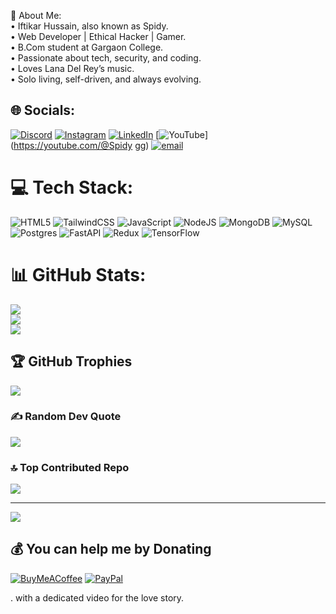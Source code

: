 
💫 About Me:
<br>	•	Iftikar Hussain, also known as Spidy.<br>	•	Web Developer | Ethical Hacker | Gamer.<br>	•	B.Com student at Gargaon College.<br>	•	Passionate about tech, security, and coding.<br>	•	Loves Lana Del Rey’s music.<br>	•	Solo living, self-driven, and always evolving.<br>


## 🌐 Socials:
[![Discord](https://img.shields.io/badge/Discord-%237289DA.svg?logo=discord&logoColor=white)](https://discord.gg/https://discord.gg/g4q6PTEV) [![Instagram](https://img.shields.io/badge/Instagram-%23E4405F.svg?logo=Instagram&logoColor=white)](https://instagram.com/https://www.instagram.com/iftikhar.hssn?igsh=dGZlMXgxdXJma28x&utm_source=qr) [![LinkedIn](https://img.shields.io/badge/LinkedIn-%230077B5.svg?logo=linkedin&logoColor=white)](https://linkedin.com/in/spidyking7576@gmail.com) [![YouTube](https://img.shields.io/badge/YouTube-%23FF0000.svg?logo=YouTube&logoColor=white)](https://youtube.com/@Spidy gg) [![email](https://img.shields.io/badge/Email-D14836?logo=gmail&logoColor=white)](mailto:spidyking7576@gmail.com) 

# 💻 Tech Stack:
![HTML5](https://img.shields.io/badge/html5-%23E34F26.svg?style=for-the-badge&logo=html5&logoColor=white) ![TailwindCSS](https://img.shields.io/badge/tailwindcss-%2338B2AC.svg?style=for-the-badge&logo=tailwind-css&logoColor=white) ![JavaScript](https://img.shields.io/badge/javascript-%23323330.svg?style=for-the-badge&logo=javascript&logoColor=%23F7DF1E) ![NodeJS](https://img.shields.io/badge/node.js-6DA55F?style=for-the-badge&logo=node.js&logoColor=white) ![MongoDB](https://img.shields.io/badge/MongoDB-%234ea94b.svg?style=for-the-badge&logo=mongodb&logoColor=white) ![MySQL](https://img.shields.io/badge/mysql-4479A1.svg?style=for-the-badge&logo=mysql&logoColor=white) ![Postgres](https://img.shields.io/badge/postgres-%23316192.svg?style=for-the-badge&logo=postgresql&logoColor=white) ![FastAPI](https://img.shields.io/badge/FastAPI-005571?style=for-the-badge&logo=fastapi) ![Redux](https://img.shields.io/badge/redux-%23593d88.svg?style=for-the-badge&logo=redux&logoColor=white) ![TensorFlow](https://img.shields.io/badge/TensorFlow-%23FF6F00.svg?style=for-the-badge&logo=TensorFlow&logoColor=white)
# 📊 GitHub Stats:
![](https://github-readme-stats.vercel.app/api?username=Spidycoder-AS&theme=dark&hide_border=false&include_all_commits=true&count_private=false)<br/>
![](https://github-readme-streak-stats.herokuapp.com/?user=Spidycoder-AS&theme=dark&hide_border=false)<br/>
![](https://github-readme-stats.vercel.app/api/top-langs/?username=Spidycoder-AS&theme=dark&hide_border=false&include_all_commits=true&count_private=false&layout=compact)

## 🏆 GitHub Trophies
![](https://github-profile-trophy.vercel.app/?username=Spidycoder-AS&theme=radical&no-frame=false&no-bg=true&margin-w=4)

### ✍️ Random Dev Quote
![](https://quotes-github-readme.vercel.app/api?type=vetical&theme=radical)

### 🔝 Top Contributed Repo
![](https://github-contributor-stats.vercel.app/api?username=Spidycoder-AS&limit=5&theme=blueberry&combine_all_yearly_contributions=true)

---
[![](https://visitcount.itsvg.in/api?id=Spidycoder-AS&icon=0&color=0)](https://visitcount.itsvg.in)

  ## 💰 You can help me by Donating
  [![BuyMeACoffee](https://img.shields.io/badge/Buy%20Me%20a%20Coffee-ffdd00?style=for-the-badge&logo=buy-me-a-coffee&logoColor=black)](https://buymeacoffee.com/buymeacoffee.com/spidycoder) [![PayPal](https://img.shields.io/badge/PayPal-00457C?style=for-the-badge&logo=paypal&logoColor=white)](https://paypal.me/Spidyking7576@gmail.com) 

  
<!-- Proudly created with GPRM ( https://gprm.itsvg.in ) -->. with a dedicated video for the love story.
